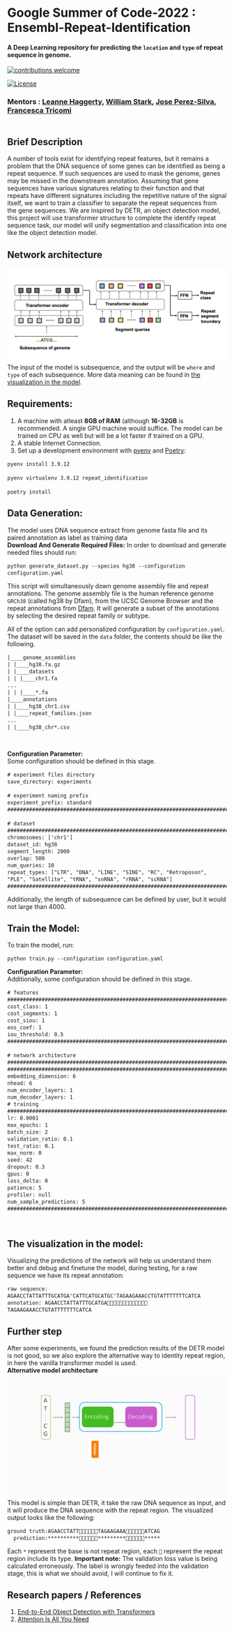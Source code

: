 # Google Summer of Code-2022 : Ensembl-Repeat-Identification
#### A Deep Learning repository for predicting the `location` and `type` of repeat sequence in genome.

[![contributions welcome](https://img.shields.io/badge/contributions-welcome-brightgreen.svg?style=flat)](https://github.com/dwyl/esta/issues)

[![License](https://img.shields.io/badge/License-Apache%202.0-orange.svg)](https://github.com/idealo/image-super-resolution/blob/master/LICENSE)
### Mentors : [Leanne Haggerty](https://www.linkedin.cn/incareer/in/leannehaggerty), [William Stark](https://www.linkedin.cn/incareer/in/williamstarkbio), [Jose Perez-Silva](https://www.linkedin.cn/incareer/in/jos%C3%A9-m%C2%AA-g-p%C3%A9rez-silva-b3959386), [Francesca Tricomi](https://www.linkedin.cn/incareer/in/francesca-tricomi-108916168) <br/><br/>

## Brief Description
A number of tools exist for identifying repeat features, but it remains a problem that the DNA sequence of some genes can be identified as being a repeat sequence. If such sequences are used to mask the genome, genes may be missed in the downstream annotation. Assuming that gene sequences have various signatures relating to their function and that repeats have different signatures including the repetitive nature of the signal itself, we want to train a classifier to separate the repeat sequences from the gene sequences. We are inspired by DETR, an object detection model, this project will use transformer structure to complete the identify repeat sequence task, our model will unify segmentation and classification into one like the object detection model.
## Network architecture
![](fig/DETRmodel.png)
The input of the model is subsequence, and the output will be `where` and `type` of each subsequence. More data meaning can be found in [the visualization in the model](#the-visualization-in-the-model).
## Requirements:
1. A machine with atleast **8GB of RAM** (although **16-32GB** is recommended. A single GPU machine would suffice. The model can be trained on CPU as well but will be a lot faster if trained on a GPU.
2. A stable Internet Connection.
3. Set up a development environment with [pyenv](https://github.com/pyenv/pyenv) and [Poetry](https://github.com/python-poetry/poetry):
```shell
pyenv install 3.9.12

pyenv virtualenv 3.9.12 repeat_identification

poetry install
```

 ## Data Generation:
The model uses DNA sequence extract from  genome fasta file and its paired annotation as label as training data <br/>
**Download And Generate Required Files:**
In order to download and generate needed files should run:
```shell
python generate_dataset.py --species hg38 --configuration configuration.yaml
```
This script will simultaneously down genome assembly file and repeat annotations. The genome assembly file is the human reference genome `GRCh38` (called hg38 by Dfam), from the UCSC Genome Browser and the repeat annotations from [Dfam](https://www.dfam.org/home). It will generate a subset of the annotations by selecting the desired repeat family or subtype. 

All of the option can add personalized configuration by `configuration.yaml`. The dataset will be saved in the `data` folder, the contents should be like the following.

```shell
|____genome_assemblies
| |____hg38.fa.gz
| |____datasets
| | |____chr1.fa
...
| | |____*.fa
|____annotations
| |____hg38_chr1.csv
| |____repeat_families.json
...
| |____hg38_chr*.csv

```

<br/>


**Configuration Parameter:**<br/>
Some configuration should be defined in this stage.
```shell
# experiment files directory 
save_directory: experiments

# experiment naming prefix
experiment_prefix: standard
################################################################################

# dataset
################################################################################
chromosomes: ['chr1']
dataset_id: hg38
segment_length: 2000
overlap: 500
num_queries: 10
repeat_types: ["LTR", "DNA", "LINE", "SINE", "RC", "Retroposon", "PLE", "Satellite", "tRNA", "snRNA", "rRNA", "scRNA"]
################################################################################

```
Additionally, the length of subsequence can be defined by user, but it would not large than 4000.
<br/>

## Train the Model:

To train the model, run:<br/>
```shell
python train.py --configuration configuration.yaml
```

**Configuration Parameter:**<br/>
Additionally, some configuration should be defined in this stage.
```shell
# features
################################################################################
cost_class: 1
cost_segments: 1
cost_siou: 1
eos_coef: 1
iou_threshold: 0.5
################################################################################

# network architecture
################################################################################
################################################################################
embedding_dimension: 6
nhead: 6
num_encoder_layers: 1
num_decoder_layers: 1
# training
################################################################################
lr: 0.0001
max_epochs: 1
batch_size: 2
validation_ratio: 0.1
test_ratio: 0.1
max_norm: 0
seed: 42
dropout: 0.3
gpus: 0
loss_delta: 0
patience: 5
profiler: null
num_sample_predictions: 5
################################################################################

```
<br/>

## The visualization in the model:

Visualizing the predictions of the network will help us understand them better and debug and finetune the model, during testing, for a raw sequence we have its repeat annotation:
<br/>
```shell
raw sequence: AGAACCTATTATTTGCATGA'CATTCATGCATGC'TAGAAGAAACCTGTATTTTTTTCATCA
annotation: AGAACCTATTATTTGCATGA🥑🥑🥑🥑🥑🥑🥑🥑🥑🥑🥑🥑🥑TAGAAGAAACCTGTATTTTTTTCATCA
```

## Further step
After some experiments, we found the prediction results of the DETR model is not good, so we also explore the alternative way to identity repeat region, in here the vanilla transformer model is used.<br/>
**Alternative model architecture**
![](fig/newnetwork.gif)
This model is simple than DETR, it take the raw DNA sequence as input, and it will produce the DNA sequence with the repeat region.
The visualized output looks like the following:
```shell
ground truth:AGAACCTATT🍓🍓🍓🍓🍓🍓TAGAAGAAA🍓🍓🍓🍓🍓🍓ATCAG
  prediction:**********🍓🍓🍓🍓🍓🍓*********🍓🍓🍓🍓🍓🍓*****
```
Each `*` represent the base is not repeat region, each `🍓` represent the repeat region include its type.
**Important note:**
The validation loss value is being calculated erroneously. The label is wrongly feeded into the validation stage, this is
what we should avoid, I will continue to fix it. 
## Research papers / References

1. [End-to-End Object Detection with Transformers
](https://arxiv.org/abs/2005.12872)
2. [Attention Is All You Need
](https://arxiv.org/abs/1706.03762)

